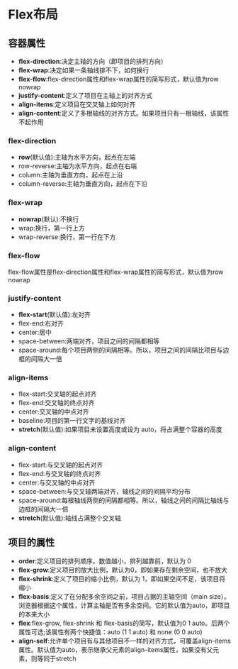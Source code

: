 # Flex布局
## 容器属性
- **flex-direction**:决定主轴的方向（即项目的排列方向）
- **flex-wrap**:决定如果一条轴线排不下，如何换行
- **flex-flow**:flex-direction属性和flex-wrap属性的简写形式，默认值为row nowrap
- **justify-content**:定义了项目在主轴上的对齐方式
- **align-items**:定义项目在交叉轴上如何对齐
- **align-content**:定义了多根轴线的对齐方式。如果项目只有一根轴线，该属性不起作用
### flex-direction
- **row**(默认值):主轴为水平方向，起点在左端
- row-reverse:主轴为水平方向，起点在右端
- column:主轴为垂直方向，起点在上沿
- column-reverse:主轴为垂直方向，起点在下沿
### flex-wrap
- **nowrap**(默认):不换行
- wrap:换行，第一行上方
- wrap-reverse:换行，第一行在下方
### flex-flow
flex-flow属性是flex-direction属性和flex-wrap属性的简写形式，默认值为row nowrap
### justify-content
- **flex-start**(默认值):左对齐
- flex-end:右对齐
- center:居中
- space-between:两端对齐，项目之间的间隔都相等
- space-around:每个项目两侧的间隔相等。所以，项目之间的间隔比项目与边框的间隔大一倍
### align-items
- flex-start:交叉轴的起点对齐
- flex-end:交叉轴的终点对齐
- center:交叉轴的中点对齐
- baseline:项目的第一行文字的基线对齐
- **stretch**(默认值):如果项目未设置高度或设为 auto，将占满整个容器的高度
### align-content
- flex-start:与交叉轴的起点对齐
- flex-end:与交叉轴的终点对齐
- center:与交叉轴的中点对齐
- space-between:与交叉轴两端对齐，轴线之间的间隔平均分布
- space-around:每根轴线两侧的间隔都相等。所以，轴线之间的间隔比轴线与边框的间隔大一倍
- **stretch**(默认值):轴线占满整个交叉轴
## 项目的属性
- **order**:定义项目的排列顺序。数值越小，排列越靠前，默认为 0
- **flex-grow**:定义项目的放大比例，默认为0，即如果存在剩余空间，也不放大
- **flex-shrink**:定义了项目的缩小比例，默认为 1，即如果空间不足，该项目将缩小
- **flex-basis**:定义了在分配多余空间之前，项目占据的主轴空间（main size）。浏览器根据这个属性，计算主轴是否有多余空间。它的默认值为auto，即项目的本来大小
- **flex**:flex-grow, flex-shrink 和 flex-basis的简写，默认值为0 1 auto。后两个属性可选;该属性有两个快捷值：auto (1 1 auto) 和 none (0 0 auto)
- **align-self**:允许单个项目有与其他项目不一样的对齐方式，可覆盖align-items属性。默认值为auto，表示继承父元素的align-items属性，如果没有父元素，则等同于stretch